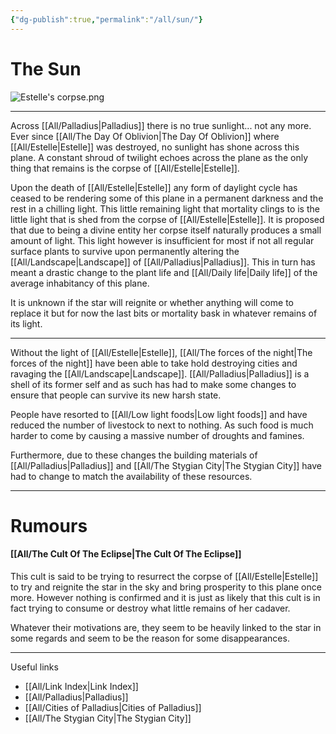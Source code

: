 ```yaml
---
{"dg-publish":true,"permalink":"/all/sun/"}
---
```



# The Sun

![Estelle's corpse.png](/img/user/All/Estelle's%20corpse.png)

***

Across [[All/Palladius\|Palladius]] there is no true sunlight... not any more. Ever since [[All/The Day Of Oblivion\|The Day Of Oblivion]] where [[All/Estelle\|Estelle]] was destroyed, no sunlight has shone across this plane. A constant shroud of twilight echoes across the plane as the only thing that remains is the corpse of [[All/Estelle\|Estelle]].

Upon the death of [[All/Estelle\|Estelle]] any form of daylight cycle has ceased to be rendering some of this plane in a permanent darkness and the rest in a chilling light. This little remaining light that mortality clings to is the little light that is shed from the corpse of [[All/Estelle\|Estelle]]. It is proposed that due to being a divine entity her corpse itself naturally produces a small amount of light. This light however is insufficient for most if not all regular surface plants to survive upon permanently altering the [[All/Landscape\|Landscape]] of [[All/Palladius\|Palladius]]. This in turn has meant a drastic change to the plant life and [[All/Daily life\|Daily life]] of the average inhabitancy of this plane. 

It is unknown if the star will reignite or whether anything will come to replace it but for now the last bits or mortality bask in whatever remains of its light.

***

Without the light of [[All/Estelle\|Estelle]], [[All/The forces of the night\|The forces of the night]] have been able to take hold destroying cities and ravaging the [[All/Landscape\|Landscape]]. [[All/Palladius\|Palladius]] is a shell of its former self and as such has had to make some changes to ensure that people can survive its new harsh state.

People have resorted to [[All/Low light foods\|Low light foods]] and have reduced the number of livestock to next to nothing. As such food is much harder to come by causing a massive number of droughts and famines.

Furthermore, due to these changes the building materials of [[All/Palladius\|Palladius]] and [[All/The Stygian City\|The Stygian City]] have had to change to match the availability of these resources.

***

# Rumours

#### [[All/The Cult Of The Eclipse\|The Cult Of The Eclipse]]

This cult is said to be trying to resurrect the corpse of [[All/Estelle\|Estelle]] to try and reignite the star in the sky and bring prosperity to this plane once more. However nothing is confirmed and it is just as likely that this cult is in fact trying to consume or destroy what little remains of her cadaver.

Whatever their motivations are, they seem to be heavily linked to the star in some regards and seem to be the reason for some disappearances.

***

Useful links

- [[All/Link Index\|Link Index]]
- [[All/Palladius\|Palladius]]
- [[All/Cities of Palladius\|Cities of Palladius]]
- [[All/The Stygian City\|The Stygian City]]
